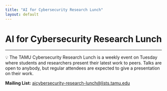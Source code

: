 ```yaml
---
title: "AI for Cybersecurity Research Lunch"
layout: default
---
```



# AI for Cybersecurity Research Lunch

---

<aside>
💡 The TAMU Cybersecurity Research Lunch is a weekly event on Tuesday where students and researchers present their latest work to peers. Talks are open to anybody, but regular attendees are expected to give a presentation on their work.

</aside>

**Mailing List:** [aicybersecurity-research-lunch@lists.tamu.edu](mailto:aicybersecurity-research-lunch@lists.tamu.edu)
